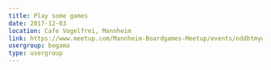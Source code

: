 ```yaml
---
title: Play some games
date: 2017-12-03
location: Cafe Vogelfrei, Mannheim
link: https://www.meetup.com/Mannheim-Boardgames-Meetup/events/nddbtmywqbfb/
usergroup: bogama
type: usergroup
---
```

